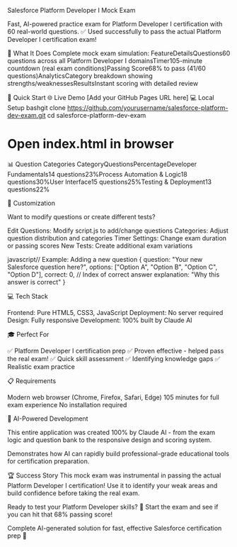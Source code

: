 Salesforce Platform Developer I Mock Exam

Fast, AI-powered practice exam for Platform Developer I certification with 60 real-world questions.
✅ Used successfully to pass the actual Platform Developer I certification exam!


🎯 What It Does
Complete mock exam simulation:
FeatureDetailsQuestions60 questions across all Platform Developer I domainsTimer105-minute countdown (real exam conditions)Passing Score68% to pass (41/60 questions)AnalyticsCategory breakdown showing strengths/weaknessesResultsInstant scoring with detailed review

🚀 Quick Start
🌐 Live Demo
[Add your GitHub Pages URL here]
💻 Local Setup
bashgit clone https://github.com/yourusername/salesforce-platform-dev-exam.git
cd salesforce-platform-dev-exam
# Open index.html in browser

📊 Question Categories
CategoryQuestionsPercentageDeveloper Fundamentals14 questions23%Process Automation & Logic18 questions30%User Interface15 questions25%Testing & Deployment13 questions22%

🔧 Customization

Want to modify questions or create different tests?


Edit Questions: Modify script.js to add/change questions
Categories: Adjust question distribution and categories
Timer Settings: Change exam duration or passing scores
New Tests: Create additional exam variations

javascript// Example: Adding a new question
{
    question: "Your new Salesforce question here?",
    options: ["Option A", "Option B", "Option C", "Option D"],
    correct: 0, // Index of correct answer
    explanation: "Why this answer is correct"
}

💻 Tech Stack

Frontend: Pure HTML5, CSS3, JavaScript
Deployment: No server required
Design: Fully responsive
Development: 100% built by Claude AI


🎓 Perfect For

✅ Platform Developer I certification prep
✅ Proven effective - helped pass the real exam!
✅ Quick skill assessment
✅ Identifying knowledge gaps
✅ Realistic exam practice


📋 Requirements

Modern web browser (Chrome, Firefox, Safari, Edge)
105 minutes for full exam experience
No installation required


🤖 AI-Powered Development

This entire application was created 100% by Claude AI - from the exam logic and question bank to the responsive design and scoring system.

Demonstrates how AI can rapidly build professional-grade educational tools for certification preparation.

🏆 Success Story
This mock exam was instrumental in passing the actual Platform Developer I certification!
Use it to identify your weak areas and build confidence before taking the real exam.

Ready to test your Platform Developer skills? 🎯
Start the exam and see if you can hit that 68% passing score!

Complete AI-generated solution for fast, effective Salesforce certification prep 🚀
